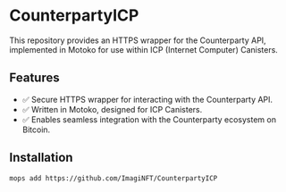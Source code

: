 # CounterpartyICP
This repository provides an HTTPS wrapper for the Counterparty API, implemented in Motoko for use within ICP (Internet Computer) Canisters.  
## Features
- ✅ Secure HTTPS wrapper for interacting with the Counterparty API.
- ✅ Written in Motoko, designed for ICP Canisters.
- ✅ Enables seamless integration with the Counterparty ecosystem on Bitcoin.
## Installation
`mops add https://github.com/ImagiNFT/CounterpartyICP`